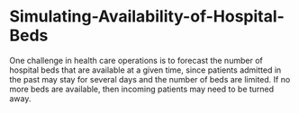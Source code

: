 # Simulating-Availability-of-Hospital-Beds
One challenge in health care operations is to forecast the number of hospital beds that are available at a given time, since patients admitted in the past may stay for several days and the number of beds are limited. If no more beds are available, then incoming patients may need to be turned away.
